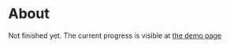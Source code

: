 # About

Not finished yet. The current progress is visible at
[the demo page](http://ikr.su/h/react-period-of-stay-input/www/demo.html)
